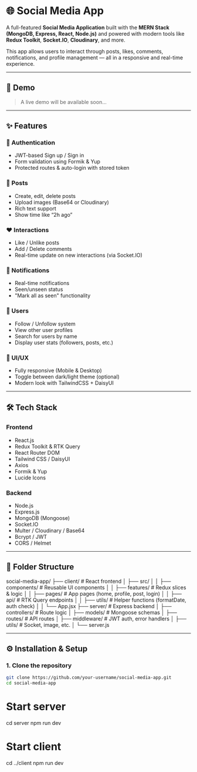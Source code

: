 # 🌐 Social Media App

A full-featured **Social Media Application** built with the **MERN Stack (MongoDB, Express, React, Node.js)** and powered with modern tools like **Redux Toolkit**, **Socket.IO**, **Cloudinary**, and more.

This app allows users to interact through posts, likes, comments, notifications, and profile management — all in a responsive and real-time experience.

---

## 📸 Demo

> A live demo will be available soon...

---

## ✨ Features

### 👤 Authentication

- JWT-based Sign up / Sign in
- Form validation using Formik & Yup
- Protected routes & auto-login with stored token

### 📄 Posts

- Create, edit, delete posts
- Upload images (Base64 or Cloudinary)
- Rich text support
- Show time like “2h ago”

### ❤️ Interactions

- Like / Unlike posts
- Add / Delete comments
- Real-time update on new interactions (via Socket.IO)

### 🔔 Notifications

- Real-time notifications
- Seen/unseen status
- "Mark all as seen" functionality

### 👥 Users

- Follow / Unfollow system
- View other user profiles
- Search for users by name
- Display user stats (followers, posts, etc.)

### 🌙 UI/UX

- Fully responsive (Mobile & Desktop)
- Toggle between dark/light theme (optional)
- Modern look with TailwindCSS + DaisyUI

---

## 🛠️ Tech Stack

### Frontend

- React.js
- Redux Toolkit & RTK Query
- React Router DOM
- Tailwind CSS / DaisyUI
- Axios
- Formik & Yup
- Lucide Icons

### Backend

- Node.js
- Express.js
- MongoDB (Mongoose)
- Socket.IO
- Multer / Cloudinary / Base64
- Bcrypt / JWT
- CORS / Helmet

---

## 📁 Folder Structure

social-media-app/ ├── client/ # React frontend │ ├── src/ │ │ ├── components/ # Reusable UI components │ │ ├── features/ # Redux slices & logic │ │ ├── pages/ # App pages (home, profile, post, login) │ │ ├── api/ # RTK Query endpoints │ │ ├── utils/ # Helper functions (formatDate, auth check) │ │ └── App.jsx ├── server/ # Express backend │ ├── controllers/ # Route logic │ ├── models/ # Mongoose schemas │ ├── routes/ # API routes │ ├── middleware/ # JWT auth, error handlers │ ├── utils/ # Socket, image, etc. │ └── server.js

---

## ⚙️ Installation & Setup

### 1. Clone the repository

```bash
git clone https://github.com/your-username/social-media-app.git
cd social-media-app
```

# Start server

cd server
npm run dev

# Start client

cd ../client
npm run dev
